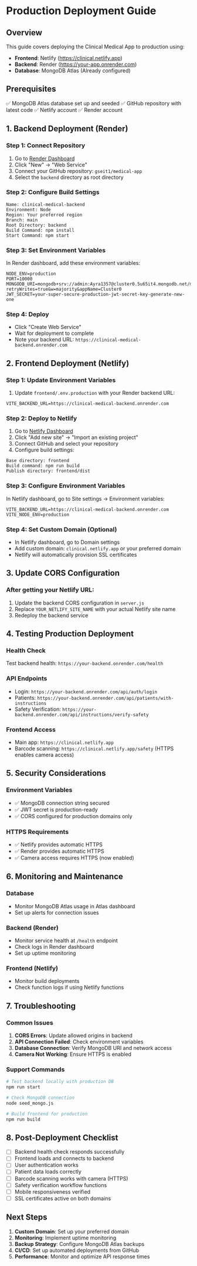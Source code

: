 # Production Deployment Guide

## Overview
This guide covers deploying the Clinical Medical App to production using:
- **Frontend**: Netlify (https://clinical.netlify.app)
- **Backend**: Render (https://your-app.onrender.com)
- **Database**: MongoDB Atlas (Already configured)

## Prerequisites
✅ MongoDB Atlas database set up and seeded
✅ GitHub repository with latest code
✅ Netlify account
✅ Render account

## 1. Backend Deployment (Render)

### Step 1: Connect Repository
1. Go to [Render Dashboard](https://dashboard.render.com)
2. Click "New" → "Web Service"
3. Connect your GitHub repository: `gseit1/medical-app`
4. Select the `backend` directory as root directory

### Step 2: Configure Build Settings
```
Name: clinical-medical-backend
Environment: Node
Region: Your preferred region
Branch: main
Root Directory: backend
Build Command: npm install
Start Command: npm start
```

### Step 3: Set Environment Variables
In Render dashboard, add these environment variables:
```
NODE_ENV=production
PORT=10000
MONGODB_URI=mongodb+srv://admin:Ayra1357@cluster0.5u65it4.mongodb.net/medical_app?retryWrites=true&w=majority&appName=Cluster0
JWT_SECRET=your-super-secure-production-jwt-secret-key-generate-new-one
```

### Step 4: Deploy
- Click "Create Web Service"
- Wait for deployment to complete
- Note your backend URL: `https://clinical-medical-backend.onrender.com`

## 2. Frontend Deployment (Netlify)

### Step 1: Update Environment Variables
1. Update `frontend/.env.production` with your Render backend URL:
```
VITE_BACKEND_URL=https://clinical-medical-backend.onrender.com
```

### Step 2: Deploy to Netlify
1. Go to [Netlify Dashboard](https://app.netlify.com)
2. Click "Add new site" → "Import an existing project"
3. Connect GitHub and select your repository
4. Configure build settings:
```
Base directory: frontend
Build command: npm run build
Publish directory: frontend/dist
```

### Step 3: Configure Environment Variables
In Netlify dashboard, go to Site settings → Environment variables:
```
VITE_BACKEND_URL=https://clinical-medical-backend.onrender.com
VITE_NODE_ENV=production
```

### Step 4: Set Custom Domain (Optional)
- In Netlify dashboard, go to Domain settings
- Add custom domain: `clinical.netlify.app` or your preferred domain
- Netlify will automatically provision SSL certificates

## 3. Update CORS Configuration

### After getting your Netlify URL:
1. Update the backend CORS configuration in `server.js`
2. Replace `YOUR_NETLIFY_SITE_NAME` with your actual Netlify site name
3. Redeploy the backend service

## 4. Testing Production Deployment

### Health Check
Test backend health: `https://your-backend.onrender.com/health`

### API Endpoints
- Login: `https://your-backend.onrender.com/api/auth/login`
- Patients: `https://your-backend.onrender.com/api/patients/with-instructions`
- Safety Verification: `https://your-backend.onrender.com/api/instructions/verify-safety`

### Frontend Access
- Main app: `https://clinical.netlify.app`
- Barcode scanning: `https://clinical.netlify.app/safety` (HTTPS enables camera access)

## 5. Security Considerations

### Environment Variables
- ✅ MongoDB connection string secured
- ✅ JWT secret is production-ready
- ✅ CORS configured for production domains only

### HTTPS Requirements
- ✅ Netlify provides automatic HTTPS
- ✅ Render provides automatic HTTPS
- ✅ Camera access requires HTTPS (now enabled)

## 6. Monitoring and Maintenance

### Database
- Monitor MongoDB Atlas usage in Atlas dashboard
- Set up alerts for connection issues

### Backend (Render)
- Monitor service health at `/health` endpoint
- Check logs in Render dashboard
- Set up uptime monitoring

### Frontend (Netlify)
- Monitor build deployments
- Check function logs if using Netlify functions

## 7. Troubleshooting

### Common Issues
1. **CORS Errors**: Update allowed origins in backend
2. **API Connection Failed**: Check environment variables
3. **Database Connection**: Verify MongoDB URI and network access
4. **Camera Not Working**: Ensure HTTPS is enabled

### Support Commands
```bash
# Test backend locally with production DB
npm run start

# Check MongoDB connection
node seed_mongo.js

# Build frontend for production
npm run build
```

## 8. Post-Deployment Checklist

- [ ] Backend health check responds successfully
- [ ] Frontend loads and connects to backend
- [ ] User authentication works
- [ ] Patient data loads correctly
- [ ] Barcode scanning works with camera (HTTPS)
- [ ] Safety verification workflow functions
- [ ] Mobile responsiveness verified
- [ ] SSL certificates active on both domains

## Next Steps

1. **Custom Domain**: Set up your preferred domain
2. **Monitoring**: Implement uptime monitoring
3. **Backup Strategy**: Configure MongoDB Atlas backups
4. **CI/CD**: Set up automated deployments from GitHub
5. **Performance**: Monitor and optimize API response times